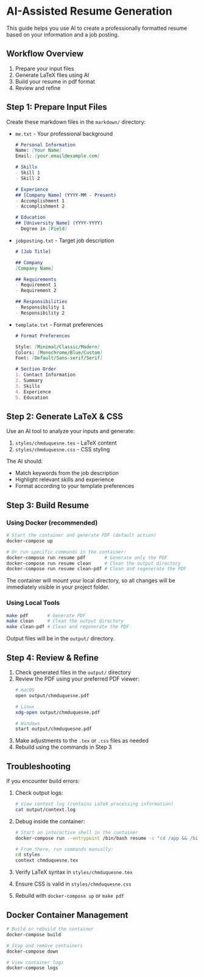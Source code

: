 # AI-Assisted Resume Generation

This guide helps you use AI to create a professionally formatted resume based on your information and a job posting.

## Workflow Overview

1. Prepare your input files
2. Generate LaTeX files using AI
3. Build your resume in pdf format
4. Review and refine

## Step 1: Prepare Input Files

Create these markdown files in the `markdown/` directory:

* `me.txt` - Your professional background
  ```markdown
  # Personal Information
  Name: [Your Name]
  Email: [your.email@example.com]
  
  # Skills
  - Skill 1
  - Skill 2
  
  # Experience
  ## [Company Name] (YYYY-MM - Present)
  - Accomplishment 1
  - Accomplishment 2
  
  # Education
  ## [University Name] (YYYY-YYYY)
  - Degree in [Field]
  ```

* `jobposting.txt` - Target job description
  ```markdown
  # [Job Title]
  
  ## Company
  [Company Name]
  
  ## Requirements
  - Requirement 1
  - Requirement 2
  
  ## Responsibilities
  - Responsibility 1
  - Responsibility 2
  ```

* `template.txt` - Format preferences
  ```markdown
  # Format Preferences
  
  Style: [Minimal/Classic/Modern]
  Colors: [Monochrome/Blue/Custom]
  Font: [Default/Sans-serif/Serif]
  
  # Section Order
  1. Contact Information
  2. Summary
  3. Skills
  4. Experience
  5. Education
  ```

## Step 2: Generate LaTeX & CSS

Use an AI tool to analyze your inputs and generate:

1. `styles/chmduquesne.tex` - LaTeX content
2. `styles/chmduquesne.css` - CSS styling

The AI should:
- Match keywords from the job description
- Highlight relevant skills and experience
- Format according to your template preferences

## Step 3: Build Resume

### Using Docker (recommended)
```bash
# Start the container and generate PDF (default action)
docker-compose up

# Or run specific commands in the container:
docker-compose run resume pdf       # Generate only the PDF
docker-compose run resume clean     # Clean the output directory
docker-compose run resume clean-pdf # Clean and regenerate the PDF
```

The container will mount your local directory, so all changes will be immediately visible in your project folder.

### Using Local Tools
```bash
make pdf       # Generate PDF
make clean     # Clean the output directory
make clean-pdf # Clean and regenerate the PDF
```

Output files will be in the `output/` directory.

## Step 4: Review & Refine

1. Check generated files in the `output/` directory
2. Review the PDF using your preferred PDF viewer:
   ```bash
   # macOS
   open output/chmduquesne.pdf
   
   # Linux
   xdg-open output/chmduquesne.pdf
   
   # Windows
   start output/chmduquesne.pdf
   ```
3. Make adjustments to the `.tex` or `.css` files as needed
4. Rebuild using the commands in Step 3

## Troubleshooting

If you encounter build errors:
1. Check output logs:
   ```bash
   # View context log (contains LaTeX processing information)
   cat output/context.log
   ```

2. Debug inside the container:
   ```bash
   # Start an interactive shell in the container
   docker-compose run --entrypoint /bin/bash resume -c "cd /app && /bin/bash"
   
   # From there, run commands manually:
   cd styles
   context chmduquesne.tex
   ```

3. Verify LaTeX syntax in `styles/chmduquesne.tex`
4. Ensure CSS is valid in `styles/chmduquesne.css`
5. Rebuild with `docker-compose up` or `make pdf`

## Docker Container Management

```bash
# Build or rebuild the container
docker-compose build

# Stop and remove containers
docker-compose down

# View container logs
docker-compose logs
```
